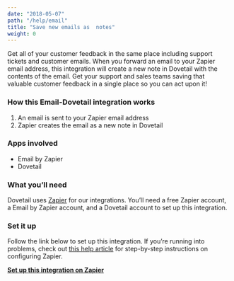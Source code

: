 ```yaml
---
date: "2018-05-07"
path: "/help/email"
title: "Save new emails as  notes"
weight: 0
---
```


Get all of your customer feedback in the same place including support tickets and customer emails. When you forward an email to your Zapier email address, this  integration will create a new note in Dovetail with the contents of the email. Get your support and sales teams saving that valuable customer feedback in a single place so you can act upon it!

### How this Email-Dovetail integration works

1. An email is sent to your Zapier email address
2. Zapier creates the email as a new note in Dovetail

### Apps involved

- Email by Zapier
- Dovetail

### What you’ll need

Dovetail uses [Zapier](https://zapier.com) for our integrations. You’ll need a free Zapier account, a Email by Zapier account, and a Dovetail account to set up this integration.

### Set it up

Follow the link below to set up this integration. If you’re running into problems, check out [this help article](/help/zapier) for step-by-step instructions on configuring Zapier.

**[Set up this integration on Zapier](https://zapier.com/partner/embed/dovetail/create/18729)**
